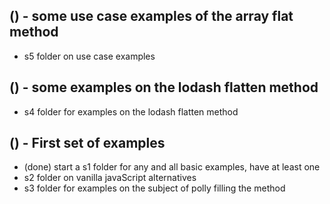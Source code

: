 
## () - some use case examples of the array flat method
* s5 folder on use case examples

## () - some examples on the lodash flatten method
* s4 folder for examples on the lodash flatten method


## () - First set of examples
* (done) start a s1 folder for any and all basic examples, have at least one
* s2 folder on vanilla javaScript alternatives
* s3 folder for examples on the subject of polly filling the method
